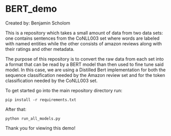 # BERT_demo
Created by: Benjamin Scholom

This is a repository which takes a small amount of data from two data sets: 
one contains sentences from the CoNLL003 set where words are labeled with named entities 
while the other consists of amazon reviews along with their ratings and other metadata.

The purpose of this repository is to convert the raw data from each set into
a format that can be read by a BERT model than then used to fine tune said model.
In this case, we are using a Distilled Bert implementation for both the sequence classification 
needed by the Amazon review set and for the token classification needed by the CoNLL003 set.

To get started go into the main repository directory run:

```pip install -r requirements.txt```

After that:

```python run_all_models.py```

Thank you for viewing this demo!

